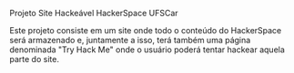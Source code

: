 Projeto Site Hackeável HackerSpace UFSCar

Este projeto consiste em um site onde todo o conteúdo do HackerSpace será armazenado e, juntamente a isso, terá também uma página denominada "Try Hack Me" onde o usuário poderá tentar hackear aquela parte do site.